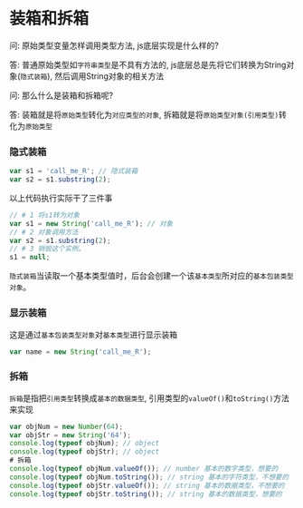 # 装箱和拆箱

问: 原始类型变量怎样调用类型方法, js底层实现是什么样的?

答: 普通原始类型如`字符串类型`是不具有方法的, js底层总是先将它们转换为String对象(`隐式装箱`), 然后调用String对象的相关方法

问: 那么什么是装箱和拆箱呢?

答: 装箱就是将`原始类型`转化为`对应类型的对象`, 拆箱就是将`原始类型对象(引用类型)`转化为`原始类型`
### 隐式装箱

```js
var s1 = 'call_me_R'; // 隐式装箱
var s2 = s1.substring(2);
```
以上代码执行实际干了三件事
```js
// # 1 将s1转为对象
var s1 = new String('call_me_R'); // 对象
// # 2 对象调用方法
var s2 = s1.substring(2);
// # 3 销毁这个实例。
s1 = null;
```
`隐式装箱`当读取一个基本类型值时，后台会创建一个该`基本类型`所对应的`基本包装类型对象`。


### 显示装箱

这是通过`基本包装类型对象`对`基本类型`进行显示装箱

```js
var name = new String('call_me_R');
```


### 拆箱

`拆箱`是指把`引用类型`转换成`基本的数据类型`, 引用类型的`valueOf()`和`toString()`方法来实现

```js
var objNum = new Number(64);
var objStr = new String('64');
console.log(typeof objNum); // object
console.log(typeof objStr); // object
# 拆箱
console.log(typeof objNum.valueOf()); // number 基本的数字类型，想要的
console.log(typeof objNum.toString()); // string 基本的字符类型，不想要的
console.log(typeof objStr.valueOf()); // string 基本的数据类型，不想要的
console.log(typeof objStr.toString()); // string 基本的数据类型，想要的
```

